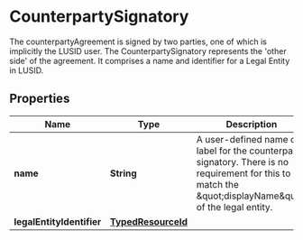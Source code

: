 

# CounterpartySignatory

The counterpartyAgreement is signed by two parties, one of which is implicitly the LUSID user.  The CounterpartySignatory represents the 'other side' of the agreement.  It comprises a name and identifier for a Legal Entity in LUSID.

## Properties

Name | Type | Description | Notes
------------ | ------------- | ------------- | -------------
**name** | **String** | A user-defined name or label for the counterparty signatory.  There is no requirement for this to match the \&quot;displayName\&quot; of the legal entity. | 
**legalEntityIdentifier** | [**TypedResourceId**](TypedResourceId.md) |  | 



